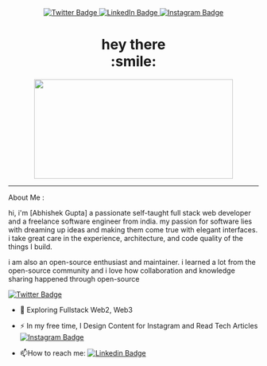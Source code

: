 <div id="header" align="center">
  <div id="badges">
    <a href="https://www.twitter.com/AGupta047" target="_blank">
      <img src="https://img.shields.io/badge/Twitter-red?style=for-the-badge&logo=twitter&logoColor=white" alt="Twitter Badge"/>
    </a>
    <a href="https://www.linkedin.com/in/abhishek-gupta-2588571b9/" target="_blank">
      <img src="https://img.shields.io/badge/LinkedIn-blue?style=for-the-badge&logo=linkedin&logoColor=white" alt="LinkedIn Badge"/>
    </a>
    <a href="https://www.instagram.com/learner392001" target="_blank">
      <img src="https://img.shields.io/badge/Instagram-purple?style=for-the-badge&logo=youtube&logoColor=white" alt="Instagram Badge"/>
    </a>
  <h1>
  hey there
    <br/>
    :smile:
  </h1>
</div>

<div id="Bannergif" align="center">
  <img src="https://media.giphy.com/media/du3J3cXyzhj75IOgvA/giphy.gif" width="400" height="200"/>
  
  ---
</div>

<div id= "Intro" align="left">
   
 About Me :
    

hi, i'm [Abhishek Gupta] a passionate self-taught full stack web developer and a freelance software engineer from india. my passion for software lies with dreaming up ideas and making them come true with elegant interfaces. i take great care in the experience, architecture, and code quality of the things I build.

i am also an open-source enthusiast and maintainer. i learned a lot from the open-source community and i love how collaboration and knowledge sharing happened through open-source
 
   [![Twitter Badge](https://img.shields.io/badge/-Twitter-blue?style=flat&logo=Hashnode&logoColor=white)](https://twitter.com/AGupta047)

- 🌱 Exploring Fullstack Web2, Web3 

- ⚡ In my free time, I Design Content for Instagram and Read Tech Articles [![Instagram Badge](https://img.shields.io/badge/-Instagram-purple?style=flat&logo=Hashnode&logoColor=white)](https://instagram.com/learner392001)

- :mailbox:How to reach me: [![Linkedin Badge](https://img.shields.io/badge/-Linkedin-blue?style=flat&logo=Linkedin&logoColor=white)](your-linkedin-url)
</div>


